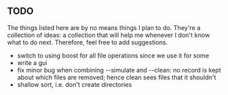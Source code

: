 ## TODO ##
The things listed here are by no means things I plan to do. They're a collection of ideas: a collection that will help me whenever I don't know what to do next. Therefore, feel free to add suggestions.
 - switch to using boost for all file operations since we use it for some
 - write a gui
 - fix minor bug when combining --simulate and --clean: no record is kept about which files are removed; hence clean sees files that it shouldn't
 - shallow sort, i.e. don't create directories
